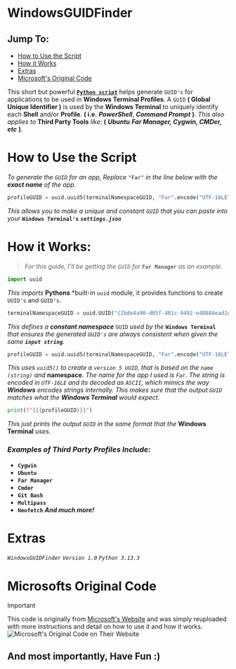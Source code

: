 # WindowsGUIDFinder

## Jump To:
- [How to Use the Script](https://github.com/nullsleeps/WindowsGUIDFinder#how-to-use-the-script)
- [How it Works](https://github.com/nullsleeps/WindowsGUIDFinder#how-it-works)
- [Extras](https://github.com/nullsleeps/WindowsGUIDFinder#extras)
- [Microsoft's Original Code](https://github.com/nullsleeps/WindowsGUIDFinder#microsofts-original-code)


This short but powerful [**`Python script`**](Finder.py) helps generate `GUID's` for applications to be used in **Windows Terminal Profiles**.
A `GUID` **( Global Unique Identifier )** is used by the **Windows Terminal** to uniquely identify each **Shell** and/or **Profile**.
**( i.e.** ***PowerShell***, ***Command Prompt*** **)**.
*This also applies to* **Third Party Tools** *like:* **(** ***Ubuntu*** ***Far Manager, Cygwin, CMDer, etc*** **)**.


# How to Use the Script

*To generate the `GUID` for an app, Replace* `"Far"` *in the line below with the **exact name** of the app.*
```python
profileGUID = uuid.uuid5(terminalNamespaceGUID, "Far".encode("UTF-16LE").decode("ASCII"))
```
*This allows you to make a unique and constant `GUID` that you can paste into your* **`Windows Terminal's`** ***`settings.json`***

# How it Works:

> *For this guide, I'll be getting the `GUID` for* **`Far Manager`** *as an example*.
```python
import uuid
```
*This imports* **Pythons** *built-in `uuid` module, it provides functions to create `UUID's` and `GUID's`.
```python
terminalNamespaceGUID = uuid.UUID("{2bde4a90-d05f-401c-9492-e40884ead1d8}")
```
*This defines a* ***constant namespace*** `GUID` *used by the* **`Windows Terminal`** *that ensures the generated `GUID's` are always consistent when given the same **`input string`**.*
```python
profileGUID = uuid.uuid5(terminalNamespaceGUID, "Far".encode("UTF-16LE").decode("ASCII"))
```
*This uses `uuid5()` to create a `version 5 UUID`, that is based on the `name (string)` and* **namespace**. *The name for the app I used is `Far`.*
*The string is encoded in `UTF-16LE` and its decoded as `ASCII`, which mimics the way **Windows** encodes strings internally. This makes sure that the output `GUID` matches what the **Windows Terminal** would expect*.
```python
print(f"{{{profileGUID}}}")
```
*This just prints the output `GUID` in the same format that the* **Windows Terminal** *uses*.

### *Examples of Third Party Profiles Include:*
- **`Cygwin`**
- **`Ubuntu`**
- **`Far Manager`**
- **`Cmder`**
- **`Git Bash`**
- **`Multipass`**
- **`Neofetch`**
***And much more!***


# Extras
*`WindowsGUIDFinder`*
*`Version 1.0`*
*`Python 3.13.3`*


# Microsofts Original Code

> [!IMPORTANT]
> This code is originally from [Microsoft's Website](https://learn.microsoft.com/en-us/windows/terminal/json-fragment-extensions) and was simply reuploaded with more instructions and detail on how to use it and how it works.
![Microsoft's Original Code on Their Website](https://imgur.com/a/Ba01FzE)

## And most importantly, Have Fun :)
